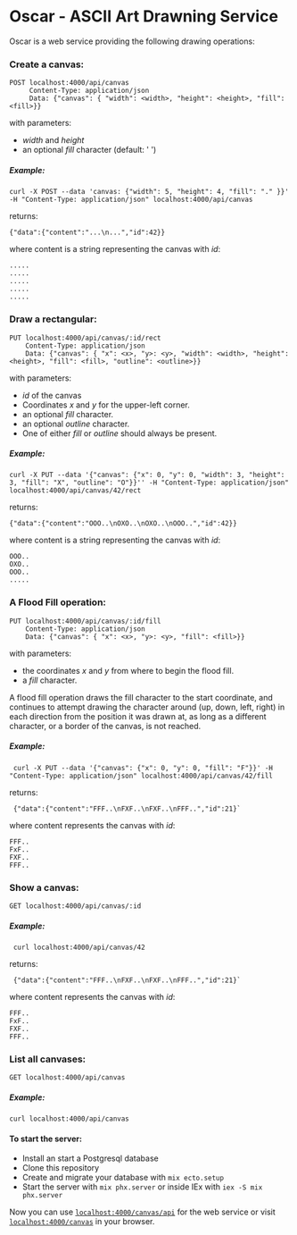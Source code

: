 # Oscar - ASCII Art Drawning Service

Oscar is a web service providing the following drawing operations:

### Create a canvas:

    POST localhost:4000/api/canvas
         Content-Type: application/json
         Data: {"canvas": { "width": <width>, "height": <height>, "fill": <fill>}}
         
with parameters:
- *width* and *height*
- an optional *fill* character (default: ' ')
 
##### Example:

    curl -X POST --data 'canvas: {"width": 5, "height": 4, "fill": "." }}' -H "Content-Type: application/json" localhost:4000/api/canvas

returns:

    {"data":{"content":"...\n...","id":42}}

where content is a string representing the canvas with *id*:

    .....
    .....
    .....
    .....
    .....



### Draw a rectangular:

    PUT localhost:4000/api/canvas/:id/rect
        Content-Type: application/json
        Data: {"canvas": { "x": <x>, "y>: <y>, "width": <width>, "height": <height>, "fill": <fill>, "outline": <outline>}}

with parameters:
- *id* of the canvas
- Coordinates *x* and *y* for the upper-left corner.
- an optional *fill* character.
- an optional *outline* character.
- One of either *fill* or *outline* should always be present.


##### Example:

    curl -X PUT --data '{"canvas": {"x": 0, "y": 0, "width": 3, "height": 3, "fill": "X", "outline": "O"}}'' -H "Content-Type: application/json" localhost:4000/api/canvas/42/rect

returns:

    {"data":{"content":"OOO..\nOXO..\nOXO..\nOOO..","id":42}}

where content is a string representing the canvas with *id*:

    OOO..
    OXO..
    OOO..
    .....



### A Flood Fill operation:

    PUT localhost:4000/api/canvas/:id/fill
        Content-Type: application/json
        Data: {"canvas": { "x": <x>, "y>: <y>, "fill": <fill>}}


with parameters:

- the coordinates *x* and *y* from where to begin the flood fill.
- a *fill* character.

A flood fill operation draws the fill character to the start coordinate, 
and continues to attempt drawing the character around (up, down, left, right) 
in each direction from the position it was drawn at, 
as long as a different character, or a border of the canvas, is not reached.


##### Example:

     curl -X PUT --data '{"canvas": {"x": 0, "y": 0, "fill": "F"}}' -H "Content-Type: application/json" localhost:4000/api/canvas/42/fill
     
returns: 

     {"data":{"content":"FFF..\nFXF..\nFXF..\nFFF..","id":21}`

where content represents the canvas with *id*:

    FFF..
    FxF..
    FXF..
    FFF..


### Show a canvas:

    GET localhost:4000/api/canvas/:id


##### Example:

     curl localhost:4000/api/canvas/42
     
returns: 

     {"data":{"content":"FFF..\nFXF..\nFXF..\nFFF..","id":21}`

where content represents the canvas with *id*:

    FFF..
    FxF..
    FXF..
    FFF..


### List all canvases:

    GET localhost:4000/api/canvas


##### Example:

    curl localhost:4000/api/canvas

 
#### To start the server:

  * Install an start a Postgresql database
  * Clone this repository
  * Create and migrate your database with `mix ecto.setup`
  * Start the server with `mix phx.server` or inside IEx with `iex -S mix phx.server`
  

Now you can use [`localhost:4000/canvas/api`](http://localhost:4000/canvas/api) for the web service
or visit [`localhost:4000/canvas`](http://localhost:4000/canvas) in your browser.
